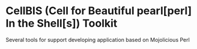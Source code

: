 # CellBIS (Cell for Beautiful pearl[perl] In the Shell[s]) Toolkit
Several tools for support developing application based on Mojolicious Perl
